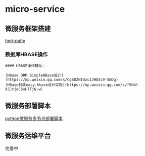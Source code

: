 # micro-service

## 微服务框架搭建

  [tmri-palte](https://github.com/cclreo/tmri-plate)
  
### 数据库HBASE操作

    #### HBASE操作辅助：
    
    [HBase ORM SimpleHBase设计](https://mp.weixin.qq.com/s/Cg6O2NI4zu1JHQSc9-SNDg)
    [HBase封装easy-hbase设计实现](https://mp.weixin.qq.com/s/f9H4f-XJJcjeC6sHlTjQ-w)
  
## 微服务部署脚本

  [python微服务多节点部署脚本](https://github.com/cclreo/spring-boot-deploy)
  
## 微服务运维平台

  完善中
